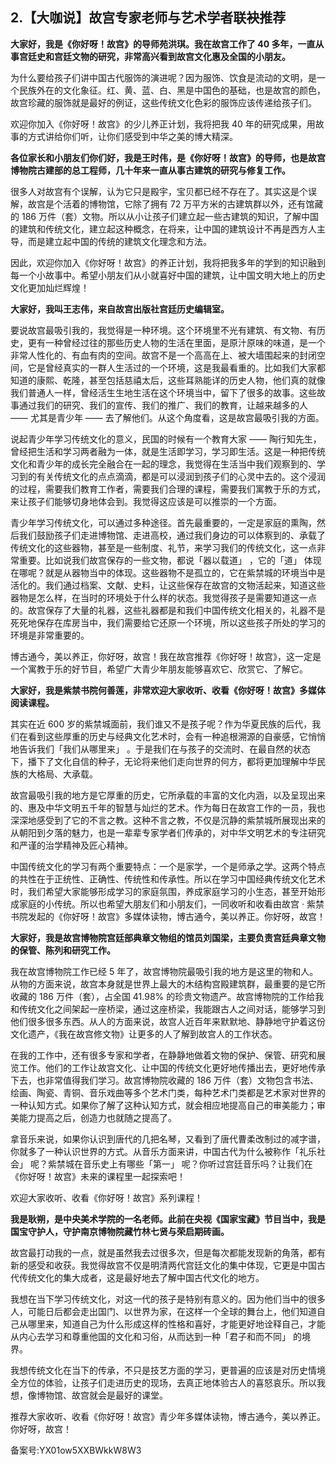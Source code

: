 ## 2.【大咖说】故宫专家老师与艺术学者联袂推荐
**大家好，我是《你好呀！故宫》的导师苑洪琪。我在故宫工作了 40 多年，一直从事宫廷史和宫廷文物的研究，非常高兴看到故宫文化惠及全国的小朋友。**


为什么要给孩子们讲中国古代服饰的演进呢？因为服饰、饮食是流动的文明，是一个民族外在的文化象征。红、黄、蓝、白、黑是中国色的基础，也是故宫的颜色，故宫珍藏的服饰就是最好的例证，这些传统文化色彩的服饰应该传递给孩子们。


欢迎你加入《你好呀！故宫》的少儿养正计划，我将把我 40 年的研究成果，用故事的方式讲给你们听，让你们感受到中华之美的博大精深。


**各位家长和小朋友们你们好，我是王时伟，是《你好呀！故宫》的导师，也是故宫博物院古建部的总工程师，几十年来一直从事古建筑的研究与修复工作。**


很多人对故宫有个误解，认为它只是殿宇，宝贝都已经不存在了。其实这是个误解，故宫是个活着的博物馆，它除了拥有 72 万平方米的古建筑群以外，还有馆藏的 186 万件（套）文物。所以从小让孩子们建立起一些古建筑的知识，了解中国的建筑和传统文化，建立起这种概念，在将来，让中国的建筑设计不再是西方人主导，而是建立起中国的传统的建筑文化理念和方法。


因此，欢迎你加入《你好呀！故宫》的养正计划，我将把我多年的学到的知识融到每一个小故事中。希望小朋友们从小就喜好中国的建筑，让中国文明大地上的历史文化更加灿烂辉煌！


**大家好，我叫王志伟，来自故宫出版社宫廷历史编辑室。**


要说故宫最吸引我的，我觉得是一种环境。这个环境里不光有建筑、有文物、有历史，更有一种曾经过往的那些历史人物的生活在里面，是原汁原味的味道，是一个非常人性化的、有血有肉的空间。故宫不是一个高高在上、被大墙围起来的封闭空间，它是曾经真实的一群人生活过的一个环境，这是我最看重的。比如我们大家都知道的康熙、乾隆，甚至包括慈禧太后，这些耳熟能详的历史人物，他们真的就像我们普通人一样，曾经活生生地生活在这个环境当中，留下了很多的故事。这些故事通过我们的研究、我们的宣传、我们的推广、我们的教育，让越来越多的人 —— 尤其是青少年 —— 去了解他们。从这个角度看，这是故宫最吸引我的方面。


说起青少年学习传统文化的意义，民国的时候有一个教育大家 —— 陶行知先生，曾经把生活和学习两者融为一体，就是生活即学习，学习即生活。这是一种把传统文化和青少年的成长完全融合在一起的理念，我觉得在生活当中我们观察到的、学习到的有关传统文化的点点滴滴，都是可以浸润到孩子们的心灵中去的。这个浸润的过程，需要我们教育工作者，需要我们合理的课程，需要我们寓教于乐的方式，来让孩子们能够切身地体会到。我觉得这应该是可以推崇的一个方面。


青少年学习传统文化，可以通过多种途径。首先最重要的，一定是家庭的熏陶，然后我们鼓励孩子们走进博物馆、走进高校，通过我们身边的可以体察到的、承载了传统文化的这些器物，甚至是一些制度、礼节，来学习我们的传统文化，这一点非常重要。比如说我们故宫保存的一些文物，都说「器以载道」 ，它的「道」 体现在哪呢？就是从器物当中的体现。这些器物不是孤立的，它在紫禁城的环境当中是活化的。我们通过档案、文献、史料，让这些保存在故宫的文物活起来，知道这些器物是怎么样，在当时的环境处于什么样的状态。我觉得孩子是需要知道这一点的。故宫保存了大量的礼器，这些礼器都是和我们中国传统文化相关的，礼器不是死死地保存在库房当中，我们需要给它还原一个环境，所以这些孩子所处的学习的环境是非常重要的。


博古通今，美以养正，你好呀，故宫！我在故宫推荐《你好呀！故宫》，这一定是一个寓教于乐的好节目，希望广大青少年朋友能够喜欢它、欣赏它、了解它。


**大家好，我是紫禁书院何善莲，非常欢迎大家收听、收看《你好呀！故宫》多媒体阅读课程。**


其实在近 600 岁的紫禁城面前，我们谁又不是孩子呢？作为华夏民族的后代，我们在看到这些厚重的历史与经典文化艺术时，会有一种追根溯源的自豪感，它悄悄地告诉我们「我们从哪里来」 。于是我们在与孩子的交流时、在最自然的状态下，播下了文化自信的种子，无论将来他们走向世界的何方，都将更加理解中华民族的大格局、大承载。


故宫最吸引我的地方是它厚重的历史，它所承载的丰富的文化内涵，以及呈现出来的、惠及中华文明五千年的智慧与灿烂的艺术。作为每日在故宫工作的一员，我也深深地感受到了它的不言之教。这种不言之教，不仅是沉静的紫禁城所展现出来的从朝阳到夕落的魅力，也是一辈辈专家学者们传承的，对中华文明艺术的专注研究和严谨的治学精神及匠心精神。


中国传统文化的学习有两个重要特点：一个是家学，一个是师承之学。这两个特点的共性在于正统性、正确性、传统性和传承性。所以在学习中国经典传统文化艺术时，我们希望大家能够形成学习的家庭氛围，养成家庭学习的小生态，甚至开始形成家庭的小传统。所以也希望大朋友们和小朋友们，一同收听和收看由故宫 · 紫禁书院发起的《你好呀！故宫》多媒体读物，博古通今，美以养正。你好呀，故宫！


**大家好，我是故宫博物院宫廷部典章文物组的馆员刘国梁，主要负责宫廷典章文物的保管、陈列和研究工作。**


我在故宫博物院工作已经 5 年了，故宫博物院最吸引我的地方是这里的物和人。从物的方面来说，故宫本身就是世界上最大的木结构宫殿建筑群，最重要的是它所收藏的 186 万件（套），占全国 41.98% 的珍贵文物遗产。故宫博物院的工作给我和传统文化之间架起一座桥梁，通过这座桥梁，我能跟古人之间对话，能够学习到他们很多很多东西。从人的方面来说，故宫人近百年来默默地、静静地守护着这份文化遗产，《我在故宫修文物》让更多的人了解到故宫人的工作状态。


在我的工作中，还有很多专家和学者，在静静地做着文物的保护、保管、研究和展览工作。他们的工作让故宫文化、让中国的传统文化更好地传播出去，更好地传承下去，也非常值得我们学习。故宫博物院收藏的 186 万件（套）文物包含书法、绘画、陶瓷、青铜、音乐戏曲等多个艺术门类，每种艺术门类都是艺术家对世界的一种认知方式。如果你了解了这种认知方式，就会相应地提高自己的审美能力；审美能力提高之后，创造力也就随之提高了。


拿音乐来说，如果你认识到唐代的几把名琴，又看到了唐代曹柔改制过的减字谱，你就多了一种认识世界的方式。从音乐方面来讲，中国古代为什么被称作「礼乐社会」 呢？紫禁城在音乐史上有哪些「第一」 呢？你听过宫廷音乐吗？让我们在《你好呀！故宫》未来的课程里一起探索吧！


欢迎大家收听、收看《你好呀！故宫》系列课程！


**我是耿朔，是中央美术学院的一名老师。此前在央视《国家宝藏》节目当中，我是国宝守护人，守护南京博物院藏竹林七贤与荣启期砖画。**


故宫最打动我的一点，就是虽然我去过很多次，但是每次都能发现新的角落，都有新的感受和收获。我觉得故宫不仅是明清两代宫廷文化的集中体现，它更是中国古代传统文化的集大成者，这是最好地去了解中国古代文化的地方。


我想在当下学习传统文化，对这一代的孩子是特别有意义的。因为他们当中的很多人，可能日后都会走出国门、以世界为家，在这样一个全球的舞台上，他们知道自己从哪里来，知道自己为什么形成这样的性格和喜好，才能更好地诠释自己，才能从内心去学习和尊重他国的文化和习俗，从而达到一种「君子和而不同」 的境界。


我想传统文化在当下的传承，不只是技艺方面的学习，更普遍的应该是对历史情境全方位的体验，让孩子们走进历史的现场，去真正地体验古人的喜怒哀乐。所以我想，像博物馆、故宫就会是最好的课堂。


推荐大家收听、收看《你好呀！故宫》青少年多媒体读物，博古通今，美以养正。你好呀，故宫！


备案号:YX01ow5XXBWkkW8W3

